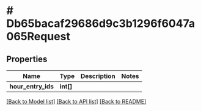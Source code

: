 # # Db65bacaf29686d9c3b1296f6047a065Request

## Properties

Name | Type | Description | Notes
------------ | ------------- | ------------- | -------------
**hour_entry_ids** | **int[]** |  |

[[Back to Model list]](../../README.md#models) [[Back to API list]](../../README.md#endpoints) [[Back to README]](../../README.md)
